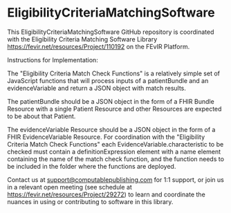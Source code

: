 # EligibilityCriteriaMatchingSoftware
This EligibilityCriteriaMatchingSoftware GitHub repository is coordinated with the Eligibility Criteria Matching Software Library https://fevir.net/resources/Project/110192 on the FEvIR Platform.

Instructions for Implementation:

The "Eligibility Criteria Match Check Functions" is a relatively simple set of JavaScript functions that will process inputs of a patientBundle and an evidenceVariable and return a JSON object with match results.

The patientBundle should be a JSON object in the form of a FHIR Bundle Resource with a single Patient Resource and other Resources are expected to be about that Patient.

The evidenceVariable Resource should be a JSON object in the form of a FHIR EvidenceVariable Resource. For coordination with the "Eligibility Criteria Match Check Functions" each EvidenceVariable.characteristic to be checked must contain a definitionExpression element with a name element containing the name of the match check function, and the function needs to be included in the folder where the functions are deployed.

Contact us at support@computablepublishing.com for 1:1 support, or join us in a relevant open meeting (see schedule at https://fevir.net/resources/Project/29272) to learn and coordinate the nuances in using or contributing to software in this library.
